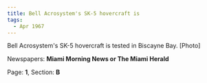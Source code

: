 ```yaml
---  
title: Bell Acrosystem's SK-5 hovercraft is  
tags:  
  - Apr 1967  
---  
```

  
Bell Acrosystem's SK-5 hovercraft is tested in Biscayne Bay. [Photo]  
  
Newspapers: **Miami Morning News or The Miami Herald**  
  
Page: **1**, Section: **B** 
